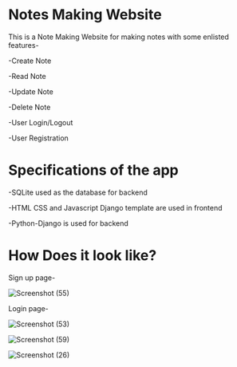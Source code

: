 # Notes Making Website

This is a Note Making Website for making notes with some enlisted features-

-Create Note

-Read Note

-Update Note

-Delete Note

-User Login/Logout

-User Registration

# Specifications of the app

-SQLite used as the database for backend

-HTML CSS and Javascript Django template are used in frontend

-Python-Django is used for backend

# How Does it look like?

Sign up page-

![Screenshot (55)](https://user-images.githubusercontent.com/86431920/123534690-796b0b00-d73c-11eb-883a-bf7ddf52b701.png)

Login page-

![Screenshot (53)](https://user-images.githubusercontent.com/86431920/123534718-bb944c80-d73c-11eb-8fcb-6c3e89ee527e.png)



![Screenshot (59)](https://user-images.githubusercontent.com/86431920/123534863-db784000-d73d-11eb-9bc3-714342b5b402.png)


![Screenshot (26)](https://user-images.githubusercontent.com/76595511/123535010-d5369380-d73e-11eb-84e9-d989fa191860.png)







